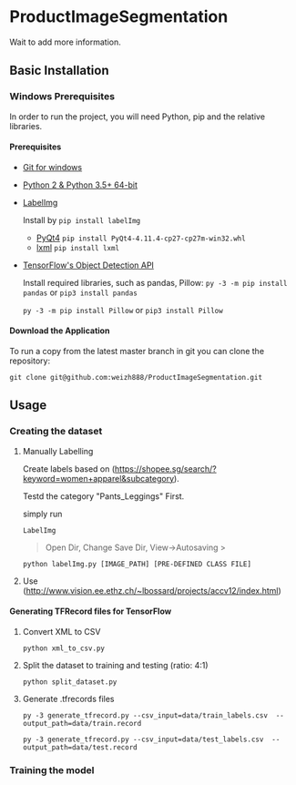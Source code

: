 # ProductImageSegmentation
Wait to add more information.

## Basic Installation

### Windows Prerequisites

In order to run the project, you will need Python, pip and the relative libraries.

#### Prerequisites

  - [Git for windows](https://git-for-windows.github.io/)
  - [Python 2 & Python 3.5+ 64-bit](https://www.python.org/downloads/)
  - [LabelImg](https://github.com/tzutalin/labelImg)

    Install by `pip install labelImg`
      - [PyQt4](https://www.riverbankcomputing.com/software/pyqt/download)
        `pip install PyQt4-4.11.4-cp27-cp27m-win32.whl`
      - [lxml](http://lxml.de/installation.html)
        `pip install lxml`

  - [TensorFlow's Object Detection API](https://github.com/tensorflow/models/tree/master/research/object_detection)

    Install required libraries, such as pandas, Pillow:
    `py -3 -m pip install pandas` or `pip3 install pandas`

    `py -3 -m pip install Pillow` or `pip3 install Pillow`

#### Download the Application

To run a copy from the latest master branch in git you can clone the repository:

```
git clone git@github.com:weizh888/ProductImageSegmentation.git
```

## Usage

### Creating the dataset

1. Manually Labelling

    Create labels based on (https://shopee.sg/search/?keyword=women+apparel&subcategory).

    Testd the category "Pants_Leggings" First.

    simply run
    ```
    LabelImg
    ```
    > Open Dir, Change Save Dir, View->Autosaving >
    ```
    python labelImg.py [IMAGE_PATH] [PRE-DEFINED CLASS FILE]
    ```
2. Use (http://www.vision.ee.ethz.ch/~lbossard/projects/accv12/index.html)

#### Generating TFRecord files for TensorFlow

1. Convert XML to CSV

    ```
    python xml_to_csv.py
    ```
2. Split the dataset to training and testing (ratio: 4:1)

    ```
    python split_dataset.py
    ```
3. Generate .tfrecords files

    ```
    py -3 generate_tfrecord.py --csv_input=data/train_labels.csv  --output_path=data/train.record

    py -3 generate_tfrecord.py --csv_input=data/test_labels.csv  --output_path=data/test.record
    ```

### Training the model
